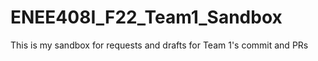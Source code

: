 # ENEE408I_F22_Team1_Sandbox
This is my sandbox for requests and drafts for Team 1's commit and PRs

